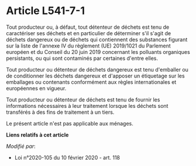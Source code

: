 # Article L541-7-1

Tout producteur ou, à défaut, tout détenteur de déchets est tenu de caractériser ses déchets et en particulier de déterminer
s'il s'agit de déchets dangereux ou de déchets qui contiennent des substances figurant sur la liste de l'annexe IV du
règlement (UE) 2019/1021 du Parlement européen et du Conseil du 20 juin 2019 concernant les polluants organiques persistants,
ou qui sont contaminés par certaines d'entre elles.

Tout producteur ou détenteur de déchets dangereux est tenu d'emballer ou de conditionner les déchets dangereux et d'apposer
un étiquetage sur les emballages ou contenants conformément aux règles internationales et européennes en vigueur.

Tout producteur ou détenteur de déchets est tenu de fournir les informations nécessaires à leur traitement lorsque les
déchets sont transférés à des fins de traitement à un tiers.

Le présent article n'est pas applicable aux ménages.

**Liens relatifs à cet article**

_Modifié par_:

  - Loi n°2020-105 du 10 février 2020 - art. 118
